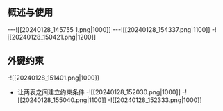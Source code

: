 ## 概述与使用
---![[20240128_145755 1.png|1000]]
---![[20240128_154337.png|1100]]
-![[20240128_150421.png|1200]]

## 外键约束
-![[20240128_151401.png|1000]]
- 让两表之间建立约束条件
-![[20240128_152030.png|1000]]
-![[20240128_155040.png|1100]]
-![[20240128_152333.png|1000]]